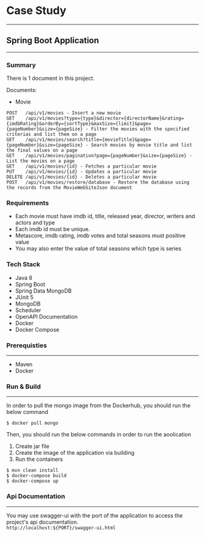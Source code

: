 # Case Study
---

## Spring Boot Application
---

### Summary

There is 1 document in this project.

Documents:
- Movie

```
POST   /api/v1/movies - Insert a new movie
GET    /api/v1/movies?type={type}&director={directorName}&rating={imdbRating}&orderBy={sortType}&maxSize={limit}&page={pageNumber}&size={pageSize} - Filter the movies with the specified criterias and list them on a page
GET    /api/v1/movies/search?title={movieTitle}&page={pageNumber}&size={pageSize} - Search movies by movie title and list the final values on a page
GET    /api/v1/movies/pagination?page={pageNumber}&size={pageSize} - List the movies on a page
GET    /api/v1/movies/{id} - Fetches a particular movie
PUT    /api/v1/movies/{id} - Updates a particular movie
DELETE /api/v1/movies/{id} - Deletes a particular movie
POST   /api/v1/movies/restore/database - Restore the database using the records from the MovieWebSiteJson document
```

### Requirements

- Each movie must have imdb id, title, released year, director, writers and actors and type
- Each imdb id must be unique.
- Metascore, imdb rating, imdb votes and total seasons must positive value
- You may also enter the value of total seasons which type is series

### Tech Stack

- Java 8
- Spring Boot
- Spring Data MongoDB
- JUnit 5
- MongoDB
- Scheduler
- OpenAPI Documentation
- Docker
- Docker Compose


### Prerequisties
---
- Maven
- Docker

### Run & Build
---

In order to pull the mongo image from the Dockerhub, you should run the below command

`$ docker pull mongo`

Then, you should run the below commands in order to run the aoolication

1) Create jar file
2) Create the image of the application via building
3) Run the containers

```
$ mvn clean install
$ docker-compose build
$ docker-compose up
```

### Api Documentation
---

You may use swagger-ui with the port of the application to access the project's api documentation.<br/>
`http://localhost:${PORT}/swagger-ui.html`
